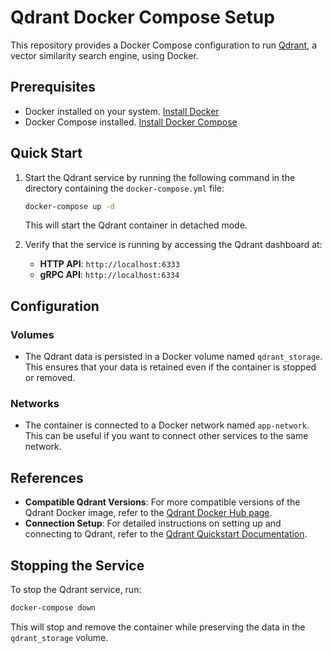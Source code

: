 # Qdrant Docker Compose Setup

This repository provides a Docker Compose configuration to run [Qdrant](https://qdrant.tech/), a vector similarity search engine, using Docker.

## Prerequisites

- Docker installed on your system. [Install Docker](https://docs.docker.com/get-docker/)
- Docker Compose installed. [Install Docker Compose](https://docs.docker.com/compose/install/)

## Quick Start

1. Start the Qdrant service by running the following command in the directory containing the `docker-compose.yml` file:

   ```bash
   docker-compose up -d
   ```

   This will start the Qdrant container in detached mode.

2. Verify that the service is running by accessing the Qdrant dashboard at:

   - **HTTP API**: `http://localhost:6333`
   - **gRPC API**: `http://localhost:6334`

## Configuration

### Volumes

- The Qdrant data is persisted in a Docker volume named `qdrant_storage`. This ensures that your data is retained even if the container is stopped or removed.

### Networks

- The container is connected to a Docker network named `app-network`. This can be useful if you want to connect other services to the same network.

## References

- **Compatible Qdrant Versions**: For more compatible versions of the Qdrant Docker image, refer to the [Qdrant Docker Hub page](https://hub.docker.com/r/qdrant/qdrant/tags).
- **Connection Setup**: For detailed instructions on setting up and connecting to Qdrant, refer to the [Qdrant Quickstart Documentation](https://qdrant.tech/documentation/quickstart/).

## Stopping the Service

To stop the Qdrant service, run:

```bash
docker-compose down
```

This will stop and remove the container while preserving the data in the `qdrant_storage` volume.
